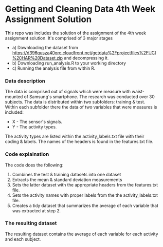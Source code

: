 # Getting and Cleaning Data 4th Week Assignment Solution

This repo was includes the solution of the assignment of the 4th week assignment solution. It's comprised of 3 major stages
* a) Downloading the dataset from https://d396qusza40orc.cloudfront.net/getdata%2Fprojectfiles%2FUCI%20HAR%20Dataset.zip
     and decompressing it.
* b) Downloading run_analysis.R to your working directory
* c) Running the analysis file from within R.

### Data description
The data is comprised out of signals which were measure with waist-mounted of Samsung's smartphone. The research was conducted over 30 subjects.
The data is distributed within two subfolders: training & test. Within each subfolder there the data of two variables that were measures 
is included: 
* X - The sensor's signals.
* Y - The activity types.

The activity types are listed within the activity_labels.txt file with their coding & labels.
The names of the headers is found in the features.txt file.

### Code explaination
The code does the following:
1) Combines the test & training datasets into one dataset
2) Extracts the mean & standard deviation measurements
3) Sets the latter dataset with the appropriate headers from the features.txt file.
4) Sets the activity names with proper labels from the the activity_labels.txt file.
5) Creates a tidy dataset that summarizes the average of each variable that was extracted at step 2.

### The resulting dataset
The resulting dataset contains the average of each variable for each activity and each subject.
